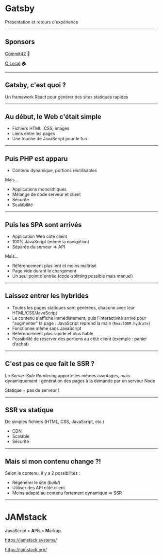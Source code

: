 # Gatsby

Présentation et retours d'expérience

---

## Sponsors

[Commit42](https://www.commit42.com/) 🍕

[Ô Local](https://www.olocal.fr/) 🏠

---

## Gatsby, c'est quoi ?

Un framework React pour générer des sites statiques rapides

---

## Au début, le Web c'était simple

- Fichiers HTML, CSS, images
- Liens entre les pages
- Une touche de JavaScript pour le fun

---

## Puis PHP est apparu

- Contenu dynamique, portions réutilisables

Mais...

- Applications monolithiques
- Mélange de code serveur et client
- Sécurité
- Scalabilité

---

## Puis les SPA sont arrivés

- Application Web côté client
- 100% JavaScript (même la navigation)
- Séparée du serveur => API

Mais...

- Référencement plus lent et moins maîtrisé
- Page vide durant le chargement
- Un seul point d'entrée (code-splitting possible mais manuel)

---

## Laissez entrer les hybrides

- Toutes les pages statiques sont générées, chacune avec leur HTML/CSS/JavaScript
- Le contenu s'affiche immédiatement, puis l'interactivité arrive pour "augmenter" la page : JavaScript reprend la main (`ReactDOM.hydrate`)
- Fonctionne même sans JavaScript
- Référencement plus rapide et plus fiable
- Possibilité de réserver des portions au côté client (exemple : panier d'achat)

---

## C'est pas ce que fait le SSR ?

Le _Server-Side Rendering_ apporte les mêmes avantages, mais dynamiquement : génération des pages à la demande par un serveur Node

Statique = pas de serveur !

---

## SSR vs statique

De simples fichiers (HTML, CSS, JavaScript, etc.)

- CDN
- Scalable
- Sécurité

---

## Mais si mon contenu change ?!

Selon le contenu, il y a 2 possibilités :

- Régénérer le site (_build_)
- Utiliser des API côté client
- Moins adapté au contenu fortement dynamique => SSR

---

# JAMstack

**J**avaScript • **A**PIs • **M**arkup

https://jamstack.systems/

https://jamstack.org/
